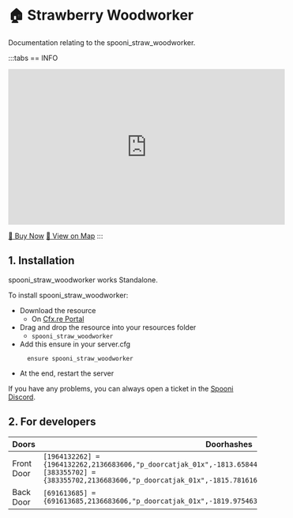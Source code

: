 # 🏠 Strawberry Woodworker
Documentation relating to the spooni_straw_woodworker.

:::tabs
== INFO
<iframe width="560" height="315" src="https://www.youtube.com/embed/oRdntxxa85Q?si=P-nYlUVzCiNfgEDV" frameborder="0" allow="accelerometer; autoplay; clipboard-write; encrypted-media; gyroscope; picture-in-picture; web-share" referrerpolicy="strict-origin-when-cross-origin" allowfullscreen></iframe>

<a href="https://spooni-mapping.tebex.io/package/6642062" class="button-buy">🛒 Buy Now</a>
<a href="https://spooni.de/rdr2/?m=house17" class="button-map">📍 View on Map</a>
:::

## 1. Installation
spooni_straw_woodworker works Standalone.  

To install spooni_straw_woodworker:
- Download the resource
  - On [Cfx.re Portal](https://portal.cfx.re/)
- Drag and drop the resource into your resources folder
  - `spooni_straw_woodworker`
- Add this ensure in your server.cfg
  ```
    ensure spooni_straw_woodworker
  ```
- At the end, restart the server

If you have any problems, you can always open a ticket in the [Spooni Discord](https://discord.gg/spooni).

## 2. For developers
| Doors                     | Doorhashes
|---------------------------|----------------------------------------------------------------------------------|
| Front Door                | `[1964132262] = {1964132262,2136683606,"p_doorcatjak_01x",-1813.6584472656,-424.51318359375,159.06127929688}` <br> `[383355702] = {383355702,2136683606,"p_doorcatjak_01x",-1815.7816162109,-423.94430541992,159.06127929688}`
| Back Door                 | `[691613685] = {691613685,2136683606,"p_doorcatjak_01x",-1819.9754638672,-429.04046630859,159.02969360352}`